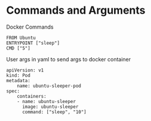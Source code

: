 # Commands and Arguments

Docker Commands


```
FROM Ubuntu
ENTRYPOINT ["sleep"]
CMD ["5"] 
```


User args in yaml to send args to docker container 

```
apiVersion: v1
kind: Pod
metadata:
    name: ubuntu-sleeper-pod
spec:
    containers:
    - name: ubuntu-sleeper
      image: ubuntu-sleeper
      command: ["sleep", "10"]
```